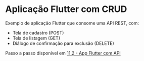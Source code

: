 # Aplicação Flutter com CRUD

Exemplo de aplicação Flutter que consome uma API REST, com:

- Tela de cadastro (POST)  
- Tela de listagem (GET)  
- Diálogo de confirmação para exclusão (DELETE)

Passo a passo disponível em [11.2 - App Flutter com API](https://docs.google.com/document/d/17hSGPglMNOFY6x7zPypbicofYp9zaz6-QMPgByWUBEI/edit?usp=sharing)